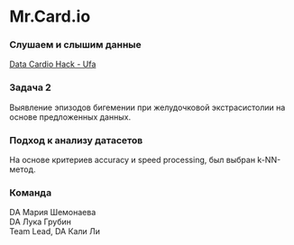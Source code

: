 # Mr.Card.io
### Слушаем и слышим данные
[Data Cardio Hack - Ufa](https://codenrock.com/contests/hakaton-codenrock-cardiodatahack#/)


### Задача 2

Выявление эпизодов бигемении при желудочковой экстрасистолии на основе предложенных данных. 

### Подход к анализу датасетов

На основе критериев accuracy и speed processing, был выбран k-NN-метод. 

### Команда

DA Мария Шемонаева</br>
DA Лука Грубин</br>
Team Lead, DA Кали Ли</br>
